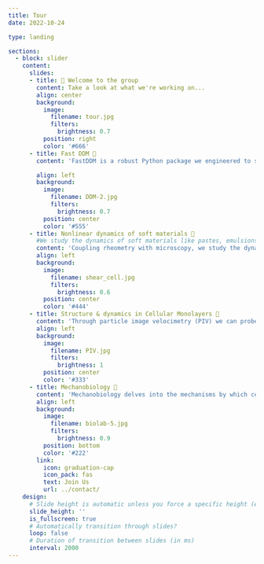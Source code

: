 ```yaml
---
title: Tour
date: 2022-10-24

type: landing

sections:
  - block: slider
    content:
      slides:
      - title: 👋 Welcome to the group
        content: Take a look at what we're working on...
        align: center
        background:
          image:
            filename: tour.jpg
            filters:
              brightness: 0.7
          position: right
          color: '#666'
      - title: Fast DDM 🔬
        content: 'FastDDM is a robust Python package we engineered to streamline the analysis of Differential Dynamic Microscopy experiments. Dive into the core of FastDDM and discover how its integration with C++ and CUDA elevates performance, offering rapid and precise execution on both CPU and GPU. For more information contact [E. Lattuada](https://mohan8488.github.io/group-website-test/author/enrico-lattuada/).'

        align: left
        background:
          image:
            filename: DDM-2.jpg
            filters:
              brightness: 0.7
          position: center
          color: '#555'
      - title: Nonlinear dynamics of soft materials 🧈
        #We study the dynamics of soft materials like pastes, emulsions and gels, undergoing shear flow induced by a controlled mechanical deformation. We primarily investige “yielding”, a transition from a solid-like to a liquid-like mechanical behavior of soft materials.
        content: 'Coupling rheometry with microscopy, we study the dynamics of soft materials like pastes, emulsions and gels, undergoing shear flow. This method allows us to measure the macroscopic mechanical properties of the material and simultaneously track embedded microparticles to assess the localized shear-induced diffusion. We design and prototype and/or improve custom-made instruments, develop codes (LabVIEW, MatLab) and perform image Processing. For more information contact [N. Kalafatakis](https://mohan8488.github.io/group-website-test/author/nikolaos-kalafatakis/).'
        align: left
        background:
          image:
            filename: shear_cell.jpg
            filters:
              brightness: 0.6
          position: center
          color: '#444'
      - title: Structure & dynamics in Cellular Monolayers 🧫
        content: 'Through particle image velocimetry (PIV) we can probe dynamical changes in cellular monolayers, their velocity correlation lengths and directional alignments and orderedness. A different perspective on cellular dynamics comes from following the trajectories of single cells within a monolayer, which provides the general quantity mean square displacement (MSD) and its scaling behaviour over time, opening a porthole into the dynamics of a cellular monolayer as it ages. For more information on this project contact **[Fabian](https://mohan8488.github.io/group-website-test/author/fabian-krautgasser/)**'
        align: left
        background:
          image:
            filename: PIV.jpg
            filters:
              brightness: 1
          position: center
          color: '#333'
      - title: Mechanobiology 🧬
        content: 'Mechanobiology delves into the mechanisms by which cells produce forces essential for their functions and tissue integrity, encompassing the conversion of mechanical stimuli into biochemical signals across different scales. Using rheo-microscopy we investigate the role of cell-cell and cell-extracellular matrix (ECM) interactions in the overall rheological response of tissues under both physiological and pathological (tumor) conditions. For more information contact [J. Di Franco](https://mohan8488.github.io/group-website-test/author/jasmin-di-franco/).'
        align: left
        background:
          image:
            filename: biolab-5.jpg
            filters:
              brightness: 0.9
          position: bottom
          color: '#222'
        link:
          icon: graduation-cap
          icon_pack: fas
          text: Join Us
          url: ../contact/
    design:
      # Slide height is automatic unless you force a specific height (e.g. '400px')
      slide_height: ''
      is_fullscreen: true
      # Automatically transition through slides?
      loop: false
      # Duration of transition between slides (in ms)
      interval: 2000
---
```

